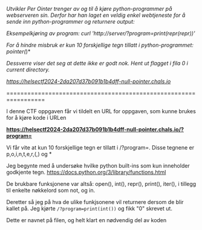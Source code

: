 *Utvikler Per Ointer trenger av og til å kjøre python-programmer på webserveren sin. Derfor har han laget en veldig enkel webtjeneste for å sende inn python-programmer og returnere output:*

*Eksempelkjøring av program: curl 'http://server/?program=print(repr(repr))'*

*For å hindre misbruk er kun 10 forskjellige tegn tillatt i python-programmet: pointer(*)*

*Dessverre viser det seg at dette ikke er godt nok. Hent ut flagget i fila 0 i current directory.*

*https://helsectf2024-2da207d37b091b1b4dff-null-pointer.chals.io*

=================================================================

I denne CTF oppgaven får vi tildelt en URL for oppgaven, som kunne brukes for å kjøre kode i URLen

**https://helsectf2024-2da207d37b091b1b4dff-null-pointer.chals.io/?program=**

Vi får vite at kun 10 forskjellige tegn er tillatt i /?program=. Disse tegnene er p,o,i,n,t,e,r,(,) og *

Jeg begynte med å undersøke hvilke python built-ins som kun inneholder godkjente tegn. https://docs.python.org/3/library/functions.html

De brukbare funksjonene var altså: open(), int(), repr(), print(), iter(), i tillegg til enkelte nøkkelord som not, og in.

Deretter så jeg på hva de ulike funkjsonene vil returnere dersom de blir kallet på. Jeg kjørte ```/?program=print(int())``` og fikk "0" skrevet ut. 

Dette er navnet på filen, og helt klart en nødvendig del av koden


